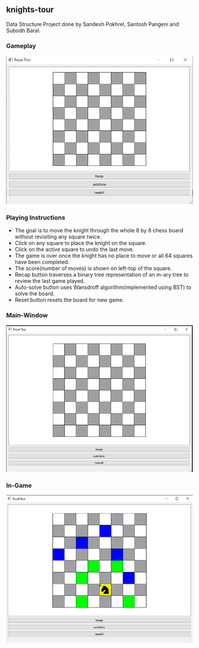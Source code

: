 ## knights-tour
Data Structure Project done by Sandesh Pokhrel, Santosh Pangeni and Subodh Baral.

### Gameplay
![Image-Instruction](https://github.com/sandeshpokhrel54/knights-tour/blob/main/knight.gif)  

### Playing Instructions  
- The goal is to move the knight through the whole 8 by 8 chess board without revisiting any square twice.    
- Click on any square to place the knight on the square.  
- Click on the active square to undo the last move.  
- The game is over once the knight has no place to move or all 64 squares have been completed.    
- The score(number of moves) is shown on left-top of the square.
- Recap button traverses a binary tree representation of an m-ary tree to review the last game played.    
- Auto-solve button uses Wansdroff algorithm(implemented using BST) to solve the board.  
- Reset button resets the board for new game.  

### Main-Window
![Image-Instruction](https://github.com/sandeshpokhrel54/knights-tour/blob/main/tour1.PNG)

### In-Game
![Image-Instruction](https://github.com/sandeshpokhrel54/knights-tour/blob/main/tour2.PNG)


